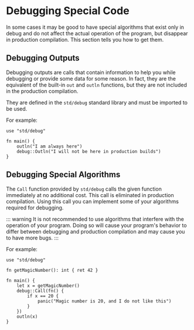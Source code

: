 # Debugging Special Code

In some cases it may be good to have special algorithms that exist only in debug and do not affect the actual operation of the program, but disappear in production compilation. This section tells you how to get them.

## Debugging Outputs

Debugging outputs are calls that contain information to help you while debugging or provide some data for some reason. In fact, they are the equivalent of the built-in `out` and `outln` functions, but they are not included in the production compilation.

They are defined in the `std/debug` standard library and must be imported to be used.

For example:

```jule
use "std/debug"

fn main() {
    outln("I am always here")
    debug::Outln("I will not be here in production builds")
}
```

## Debugging Special Algorithms

The `Call` function provided by `std/debug` calls the given function immediately at no additional cost. This call is eliminated in production compilation. Using this call you can implement some of your algorithms required for debugging.

::: warning
It is not recommended to use algorithms that interfere with the operation of your program. Doing so will cause your program's behavior to differ between debugging and production compilation and may cause you to have more bugs.
:::

For example:
```jule
use "std/debug"

fn getMagicNumber(): int { ret 42 }

fn main() {
    let x = getMagicNumber()
    debug::Call(fn() {
        if x == 20 {
            panic("Magic number is 20, and I do not like this")
        }
    })
    outln(x)
}
```
